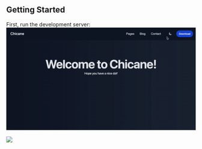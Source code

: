 ## Getting Started

First, run the development server:
![Sample Image Gif](https://github.com/sadhu-sanjay/framerui/blob/main/src/data/ezgif.com-video-to-gif.gif)

![](http://i.imgur.com/60bts.gif)
